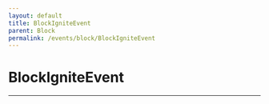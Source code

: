 ```yaml
---
layout: default
title: BlockIgniteEvent
parent: Block
permalink: /events/block/BlockIgniteEvent
---
```


# BlockIgniteEvent

---
